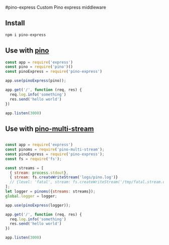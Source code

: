 #pino-express
Custom Pino express middleware

##  Install

```sh
npm i pino-express
```
##  Use with [pino](https://getpino.io/#/)
```js
const app = require('express')
const pino = require('pino')()
const pinoExpress = require('pino-express')

app.use(pinoExpress(pino));

app.get('/', function (req, res) {
  req.log.info('something')
  res.send('hello world')
})

app.listen(3000)
```

## Use with [pino-multi-stream](https://github.com/pinojs/pino-multi-stream)
```js

const app = require('express')
const pinoms = require('pino-multi-stream');
const pinoExpress = require('pino-express');
const fs = require('fs');

const streams = [
  { stream: process.stdout},
  { stream: fs.createWriteStream('logs/pino.log')}
  // {level: 'fatal', stream: fs.createWriteStream('/tmp/fatal.stream.out')}
];
let logger = pinoms({streams: streams});
global.logger = logger;

app.use(pinoExpress(logger));

app.get('/', function (req, res) {
  req.log.info('something')
  res.send('hello world')
})

app.listen(3000)
```